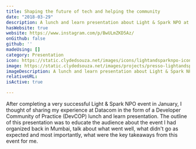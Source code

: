 ```yaml
---
title: Shaping the future of tech and helping the community
date: "2018-03-29"
description: A lunch and learn presentation about Light & Spark NPO at Datacom.
hasWebsite: true
website: https://www.instagram.com/p/BwULmZKD5Az/
onGithub: false
github: ''
madeUsing: []
category: Presentation
icon: https://static.clydedsouza.net/images/icons/lightandsparknpo-icon.png
image: https://static.clydedsouza.net/images/projects/presso-lightandsparknpo-datacom.jpg
imageDescription: A lunch and learn presentation about Light & Spark NPO at Datacom.
relativeURL: 
isActive: true

---
```


After completing a very successful Light & Spark NPO event in January, I thought of sharing my experience at Datacom in the form of a Developer Community of Practice (DevCOP) lunch and learn presentation. The outline of this presentation was to educate the audience about the event I had organized back in Mumbai, talk about what went well, what didn't go as expected and most importantly, what were the key takeaways from this event for me. 